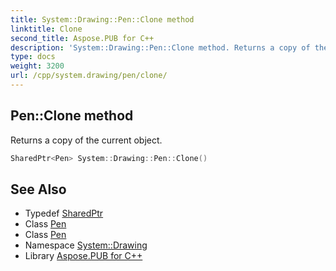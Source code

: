 ```yaml
---
title: System::Drawing::Pen::Clone method
linktitle: Clone
second_title: Aspose.PUB for C++
description: 'System::Drawing::Pen::Clone method. Returns a copy of the current object in C++.'
type: docs
weight: 3200
url: /cpp/system.drawing/pen/clone/
---
```

## Pen::Clone method


Returns a copy of the current object.

```cpp
SharedPtr<Pen> System::Drawing::Pen::Clone()
```

## See Also

* Typedef [SharedPtr](../../../system/sharedptr/)
* Class [Pen](../)
* Class [Pen](../)
* Namespace [System::Drawing](../../)
* Library [Aspose.PUB for C++](../../../)
